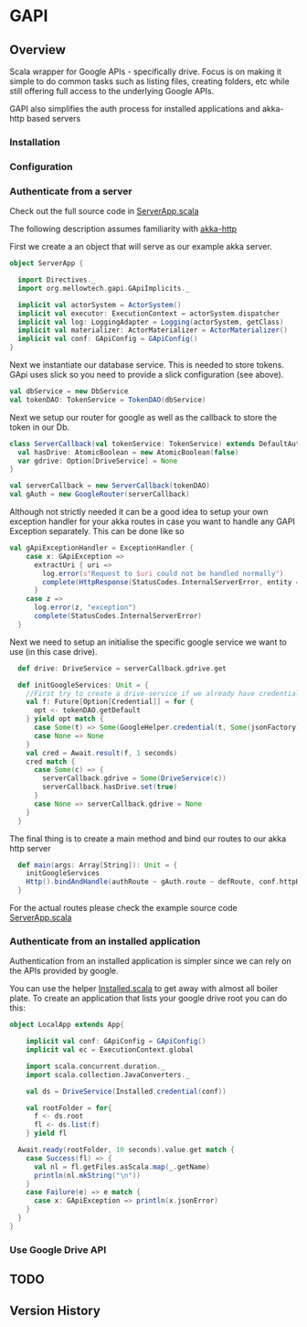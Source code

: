 # GAPI #

<!---
[![Build Status](https://travis-ci.org/msvens/gapi.svg?branch=master)](https://travis-ci.org/msvens/<projectname>)
[![Maven Central](https://img.shields.io/maven-central/v/org.mellowtech/gapi_2.12.svg)](https://maven-badges.herokuapp.com/maven-central/org.mellowtech/gapi_2.12)
--->

## Overview

Scala wrapper for Google APIs - specifically drive. Focus is on making it simple to do
common tasks such as listing files, creating folders, etc while still offering full access
to the underlying Google APIs.

GAPI also simplifies the auth process for installed applications and akka-http based servers

### Installation

### Configuration

### Authenticate from a server

Check out the full source code in [ServerApp.scala](serverexample/src/main/scala/org/mellowtech/gapi/example/server/ServerApp.scala)

The following description assumes familiarity with [akka-http](http://doc.akka.io/docs/akka-http/current/scala/http/index.html)

First we create a an object that will serve as our example akka server.

```scala
object ServerApp {

  import Directives._
  import org.mellowtech.gapi.GApiImplicits._

  implicit val actorSystem = ActorSystem()
  implicit val executor: ExecutionContext = actorSystem.dispatcher
  implicit val log: LoggingAdapter = Logging(actorSystem, getClass)
  implicit val materializer: ActorMaterializer = ActorMaterializer()
  implicit val conf: GApiConfig = GApiConfig()
}
```

Next we instantiate our database service. This is needed to store tokens. GApi uses slick so you need to provide a
slick configuration (see above).

```scala
val dbService = new DbService
val tokenDAO: TokenService = TokenDAO(dbService)
```

Next we setup our router for google as well as the callback to store the token in our Db. 

```scala
class ServerCallback(val tokenService: TokenService) extends DefaultAuthenticated with CredentialListener {
  val hasDrive: AtomicBoolean = new AtomicBoolean(false)
  var gdrive: Option[DriveService] = None
}

val serverCallback = new ServerCallback(tokenDAO)
val gAuth = new GoogleRouter(serverCallback)
```

Although not strictly needed it can be a good idea to setup your own exception handler for your akka routes in case 
you want to handle any GAPI Exception separately. This can be done like so

```scala
val gApiExceptionHandler = ExceptionHandler {
    case x: GApiException =>
      extractUri { uri =>
        log.error(s"Request to $uri could not be handled normally")
        complete(HttpResponse(StatusCodes.InternalServerError, entity = "" + x.jsonError.getOrElse("no json error")))
      }
    case z =>
      log.error(z, "exception")
      complete(StatusCodes.InternalServerError)
  }
```

Next we need to setup an initialise the specific google service we want to use (in this case drive).

```scala
  def drive: DriveService = serverCallback.gdrive.get

  def initGoogleServices: Unit = {
    //First try to create a drive-service if we already have credentials
    val f: Future[Option[Credential]] = for {
      opt <- tokenDAO.getDefault
    } yield opt match {
      case Some(t) => Some(GoogleHelper.credential(t, Some(jsonFactory), Some(httpTransport), Some(serverCallback)))
      case None => None
    }
    val cred = Await.result(f, 1 seconds)
    cred match {
      case Some(c) => {
        serverCallback.gdrive = Some(DriveService(c))
        serverCallback.hasDrive.set(true)
      }
      case None => serverCallback.gdrive = None
    }
  }
```

The final thing is to create a main method and bind our routes to our akka http server

```scala
  def main(args: Array[String]): Unit = {
    initGoogleServices
    Http().bindAndHandle(authRoute ~ gAuth.route ~ defRoute, conf.httpHost.get, conf.httpPort.get)
  }
```

For the actual routes please check the example source code [ServerApp.scala](serverexample/src/main/scala/org/mellowtech/gapi/example/server/ServerApp.scala)

### Authenticate from an installed application

Authentication from an installed application is simpler since we can rely on the APIs provided by google.

You can use the helper [Installed.scala](common/src/main/scala/org/mellowtech/gapi/Installed.scala) to get away
with almost all boiler plate. To create an application that lists your google drive root you can do this:

```scala
object LocalApp extends App{

    implicit val conf: GApiConfig = GApiConfig()
    implicit val ec = ExecutionContext.global

    import scala.concurrent.duration._
    import scala.collection.JavaConverters._

    val ds = DriveService(Installed.credential(conf))

    val rootFolder = for{
      f <- ds.root
      fl <- ds.list(f)
    } yield fl

  Await.ready(rootFolder, 10 seconds).value.get match {
    case Success(fl) => {
      val nl = fl.getFiles.asScala.map(_.getName)
      println(nl.mkString("\n"))
    }
    case Failure(e) => e match {
      case x: GApiException => println(x.jsonError)
    }
  }
}
```

### Use Google Drive API



## TODO

## Version History





